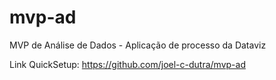 # mvp-ad
MVP de Análise de Dados - Aplicação de processo da Dataviz

Link QuickSetup: 
https://github.com/joel-c-dutra/mvp-ad
